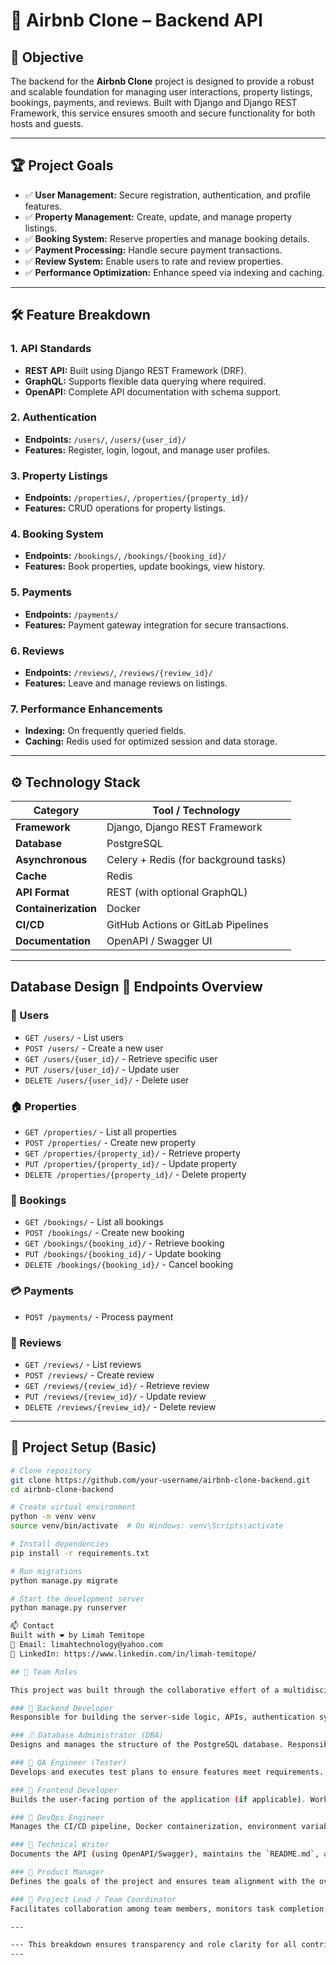 # 🏡 Airbnb Clone – Backend API

## 🚀 Objective

The backend for the **Airbnb Clone** project is designed to provide a robust and scalable foundation for managing user interactions, property listings, bookings, payments, and reviews. Built with Django and Django REST Framework, this service ensures smooth and secure functionality for both hosts and guests.

---

## 🏆 Project Goals

- ✅ **User Management:** Secure registration, authentication, and profile features.
- ✅ **Property Management:** Create, update, and manage property listings.
- ✅ **Booking System:** Reserve properties and manage booking details.
- ✅ **Payment Processing:** Handle secure payment transactions.
- ✅ **Review System:** Enable users to rate and review properties.
- ✅ **Performance Optimization:** Enhance speed via indexing and caching.

---

## 🛠️ Feature Breakdown

### 1. API Standards
- **REST API:** Built using Django REST Framework (DRF).
- **GraphQL:** Supports flexible data querying where required.
- **OpenAPI:** Complete API documentation with schema support.

### 2. Authentication
- **Endpoints:** `/users/`, `/users/{user_id}/`
- **Features:** Register, login, logout, and manage user profiles.

### 3. Property Listings
- **Endpoints:** `/properties/`, `/properties/{property_id}/`
- **Features:** CRUD operations for property listings.

### 4. Booking System
- **Endpoints:** `/bookings/`, `/bookings/{booking_id}/`
- **Features:** Book properties, update bookings, view history.

### 5. Payments
- **Endpoints:** `/payments/`
- **Features:** Payment gateway integration for secure transactions.

### 6. Reviews
- **Endpoints:** `/reviews/`, `/reviews/{review_id}/`
- **Features:** Leave and manage reviews on listings.

### 7. Performance Enhancements
- **Indexing:** On frequently queried fields.
- **Caching:** Redis used for optimized session and data storage.

---

## ⚙️ Technology Stack

| Category          | Tool / Technology                       |
|-------------------|------------------------------------------|
| **Framework**     | Django, Django REST Framework            |
| **Database**      | PostgreSQL                               |
| **Asynchronous**  | Celery + Redis (for background tasks)    |
| **Cache**         | Redis                                    |
| **API Format**    | REST (with optional GraphQL)             |
| **Containerization**| Docker                                 |
| **CI/CD**         | GitHub Actions or GitLab Pipelines       |
| **Documentation** | OpenAPI / Swagger UI                     |

---

## Database Design 📌 Endpoints Overview

### 👤 Users
- `GET /users/` - List users  
- `POST /users/` - Create a new user  
- `GET /users/{user_id}/` - Retrieve specific user  
- `PUT /users/{user_id}/` - Update user  
- `DELETE /users/{user_id}/` - Delete user  

### 🏠 Properties
- `GET /properties/` - List all properties  
- `POST /properties/` - Create new property  
- `GET /properties/{property_id}/` - Retrieve property  
- `PUT /properties/{property_id}/` - Update property  
- `DELETE /properties/{property_id}/` - Delete property  

### 📅 Bookings
- `GET /bookings/` - List all bookings  
- `POST /bookings/` - Create new booking  
- `GET /bookings/{booking_id}/` - Retrieve booking  
- `PUT /bookings/{booking_id}/` - Update booking  
- `DELETE /bookings/{booking_id}/` - Cancel booking  

### 💳 Payments
- `POST /payments/` - Process payment  

### 📝 Reviews
- `GET /reviews/` - List reviews  
- `POST /reviews/` - Create review  
- `GET /reviews/{review_id}/` - Retrieve review  
- `PUT /reviews/{review_id}/` - Update review  
- `DELETE /reviews/{review_id}/` - Delete review  

---

## 📂 Project Setup (Basic)

```bash
# Clone repository
git clone https://github.com/your-username/airbnb-clone-backend.git
cd airbnb-clone-backend

# Create virtual environment
python -m venv venv
source venv/bin/activate  # On Windows: venv\Scripts\activate

# Install dependencies
pip install -r requirements.txt

# Run migrations
python manage.py migrate

# Start the development server
python manage.py runserver

📫 Contact
Built with ❤️ by Limah Temitope
📧 Email: limahtechnology@yahoo.com
🔗 LinkedIn: https://www.linkedin.com/in/limah-temitope/

## 👥 Team Roles

This project was built through the collaborative effort of a multidisciplinary team. Below are the key roles and their responsibilities:

### 🔧 Backend Developer
Responsible for building the server-side logic, APIs, authentication system, and integrating with the database. Ensures that all endpoints perform as expected and are scalable, secure, and well-documented.

### 🗄️ Database Administrator (DBA)
Designs and manages the structure of the PostgreSQL database. Responsible for setting up indexing, backup strategies, data migration, performance tuning, and ensuring data integrity.

### 🧪 QA Engineer (Tester)
Develops and executes test plans to ensure features meet requirements. Responsible for identifying bugs, writing test cases (unit/integration), and collaborating closely with developers to resolve issues.

### 🎨 Frontend Developer
Builds the user-facing portion of the application (if applicable). Works closely with the backend team to integrate API responses into the UI and ensures a seamless user experience.

### 🚀 DevOps Engineer
Manages the CI/CD pipeline, Docker containerization, environment variables, and deployment to the production server. Also ensures high availability and reliability through monitoring tools and load balancing.

### 📄 Technical Writer
Documents the API (using OpenAPI/Swagger), maintains the `README.md`, and ensures internal and external users can understand the system architecture, endpoints, and usage instructions.

### 🧠 Product Manager
Defines the goals of the project and ensures team alignment with the overall business objectives. Responsible for feature prioritization, timelines, and stakeholder communication.

### 🤝 Project Lead / Team Coordinator
Facilitates collaboration among team members, monitors task completion, and ensures the project is progressing according to plan. Often acts as a bridge between technical and non-technical stakeholders.

---

--- This breakdown ensures transparency and role clarity for all contributors. Each member’s effort played a crucial part in the successful delivery of this project.
---
